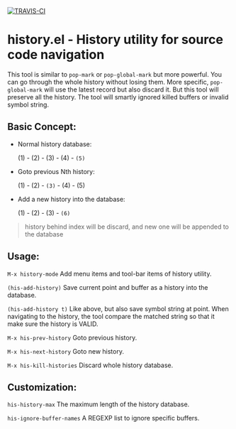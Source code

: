[![TRAVIS-CI](https://travis-ci.org/boyw165/history.svg?branch=master)](https://travis-ci.org/boyw165/history)

history.el - History utility for source code navigation
=======================================================

This tool is similar to `pop-mark` or `pop-global-mark` but more powerful.
You can go through the whole history without losing them. More specific,
`pop-global-mark` will use the latest record but also discard it. But this
tool will preserve all the history. The tool will smartly ignored killed
buffers or invalid symbol string.

Basic Concept:
--------------
* Normal history database:

  (1) - (2) - (3) - (4) - `(5)`

* Goto previous Nth history:

  (1) - (2) - `(3)` - (4) - (5)

* Add a new history into the database:

  (1) - (2) - (3) - `(6)`
> history behind index will be discard, and new one will be appended to the
database

Usage:
------
`M-x history-mode` Add menu items and tool-bar items of history utility.

`(his-add-history)` Save current point and buffer as a history into the database.

`(his-add-history t)` Like above, but also save symbol string at point. When navigating to the history, the tool compare the matched string so that it make sure the history is VALID.

`M-x his-prev-history` Goto previous history.

`M-x his-next-history` Goto new history.

`M-x his-kill-histories` Discard whole history database.

Customization:
--------------
`his-history-max` The maximum length of the history database.

`his-ignore-buffer-names` A REGEXP list to ignore specific buffers.


